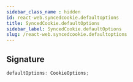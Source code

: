 ```yaml
---
sidebar_class_name : hidden
id: react-web.syncedcookie.defaultoptions
title: SyncedCookie.defaultOptions
sidebar_label: SyncedCookie.defaultOptions
slug: /react-web.syncedcookie.defaultoptions
---
```






## Signature

```typescript
defaultOptions: CookieOptions;
```
